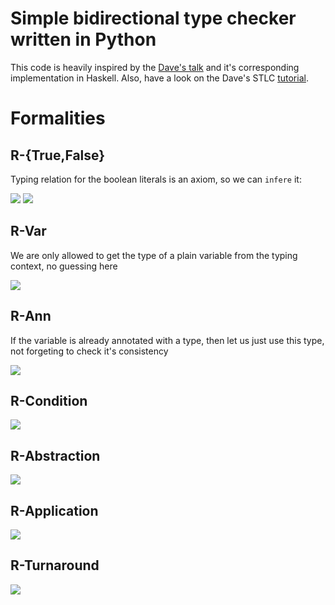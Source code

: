# Simple bidirectional type checker written in Python
This code is heavily inspired by the [Dave's talk](https://www.youtube.com/watch?v=utyBNDj7s2w) and it's corresponding implementation in Haskell.
Also, have a look on the Dave's STLC [tutorial](http://www.davidchristiansen.dk/tutorials/bidirectional.pdf).

# Formalities
## R-{True,False}
Typing relation for the boolean literals is an axiom, so we can `infere` it:

<img src="https://render.githubusercontent.com/render/math?math=\Large \frac {\emptyset} {\textbf{\Gamma} \vdash true \Rightarrow Boolean}">
<img src="https://render.githubusercontent.com/render/math?math=\Large \frac {\emptyset} {\textbf{\Gamma} \vdash false \Rightarrow Boolean}">

## R-Var
We are only allowed to get the type of a plain variable from the typing context, no guessing here

<img src="https://render.githubusercontent.com/render/math?math=\Large \frac {(x : \tau) \in \textbf{\Gamma}} {\textbf{\Gamma} \vdash x \Rightarrow \tau}">

## R-Ann
If the variable is already annotated with a type, then let us just use this type, not forgeting to check it's consistency

<img src="https://render.githubusercontent.com/render/math?math=\Large \frac {\textbf{\Gamma} \vdash x \Leftarrow \tau} {\textbf{\Gamma} \vdash (x : \tau) \Rightarrow \tau}">

## R-Condition
<img src="https://render.githubusercontent.com/render/math?math=\Large \frac {\textbf{\Gamma} \vdash e_1 \Leftarrow Boolean \:\:\: \textbf{\Gamma} \vdash e_2 \Leftarrow \tau \:\:\: \textbf{\Gamma} \vdash e_3 \Leftarrow \tau} {\textbf{\Gamma} \vdash if\:e_1\:then\:e_2\:else\:e_3 \Leftarrow \tau}">

## R-Abstraction
<img src="https://render.githubusercontent.com/render/math?math=\Large \frac {\textbf{\Gamma}, x: \tau_1 \vdash t \Leftarrow \tau_2} {\textbf{\Gamma} \vdash \lambda x . t \Leftarrow \tau_1 \longrightarrow \tau_2}">

## R-Application
<img src="https://render.githubusercontent.com/render/math?math=\Large \frac {\textbf{\Gamma} \vdash t_1 \Rightarrow \tau_1 \longrightarrow \tau_2 \:\:\: \textbf{\Gamma} \vdash t_2 \Leftarrow \tau_1} {\textbf{\Gamma} \vdash t_1 \:\: t_2 \Rightarrow \tau_2}">

## R-Turnaround
<img src="https://render.githubusercontent.com/render/math?math=\Large \frac {\textbf{\Gamma} \vdash t \Rightarrow \tau} {\textbf{\Gamma} \vdash t \Leftarrow \tau}">
